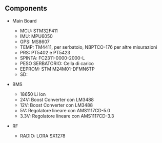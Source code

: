 ## Components

* Main Board
  * MCU: STM32F411
  * IMU: MPU6050
  * GPS: MS8607
  * TEMP: TM4411, per serbatoio, NBPTCO-176 per altre misurazioni
  * PRS: PT5402 e PT5423
  * SPINTA: FC2311-0000-2000-L
  * PESO SERBATORIO: Cella di carico
  * EEPROM: STM M24M01-DFMN6TP
  * SD: 
  
* BMS
  * 18650 Li Ion
  * 24V: Boost Converter con LM3488
  * 12V: Boost Converter con LM3488
  * 5V: Regolatore lineare con AMS1117CD-5.0
  * 3.3V: Regolatore lineare con AMS1117CD-3.3
  

* RF 
  * RADIO: LORA SX1278
